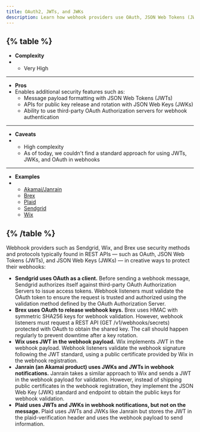 ```yaml
---
title: OAuth2, JWTs, and JWKs
description: Learn how webhook providers use OAuth, JSON Web Tokens (JWTs), and JSON Web Keys (JWKs) in creative ways to protect their webhooks
--- 
```


{% table %}
---
* **Complexity**
* - Very High
---
* **Pros**
* Enables additional security features such as:
  - Message payload formatting with JSON Web Tokens (JWTs)
  - APIs for public key release and rotation with JSON Web Keys (JWKs)
  - Ability to use third-party OAuth Authorization servers for webhook authentication
---
* **Caveats**
* - High complexity
  - As of today, we couldn't find a standard approach for using JWTs, JWKs, and OAuth in webhooks
---
* **Examples**
* - [Akamai/Janrain](https://janrain-education-center.knowledgeowl.com/home/json-web-keys)
  - [Brex](https://developer.brex.com/openapi/webhooks_api/#operation/listSecrets)
  - [Plaid](https://plaid.com/docs/api/webhooks/webhook-verification/)
  - [Sendgrid](https://docs.sendgrid.com/for-developers/tracking-events/getting-started-event-webhook-security-features#oauth-20)
  - [Wix](https://devforum.wix.com/kb/en/article/about-webhooks)
  
{% /table %}
---

Webhook providers such as Sendgrid, Wix, and Brex use security methods and protocols typically found in REST APIs — such as OAuth, JSON Web Tokens (JWTs), and JSON Web Keys (JWKs) — in creative ways to protect their webhooks:

* **Sendgrid uses OAuth as a client.** Before sending a webhook message, Sendgrid authorizes itself against third-party OAuth Authorization Servers to issue access tokens. Webhook listeners must validate the OAuth token to ensure the request is trusted and authorized using the validation method defined by the OAuth Authorization Server.
* **Brex uses OAuth to release webhook keys.** Brex uses HMAC with symmetric SHA256 keys for webhook validation. However, webhook listeners must request a REST API (GET /v1/webhooks/secrets) protected with OAuth to obtain the shared key. The call should happen regularly to prevent downtime after a key rotation.
* **Wix uses JWT in the webhook payload.** Wix implements JWT in the webhook payload. Webhook listeners validate the webhook signature following the JWT standard, using a public certificate provided by Wix in the webhook registration.
* **Janrain (an Akamai product) uses JWKs and JWTs in webhook notifications.** Janrain takes a similar approach to Wix and sends a JWT in the webhook payload for validation. However, instead of shipping public certificates in the webhook registration, they implement the JSON Web Key (JWK) standard and endpoint to obtain the public keys for webhook validation.
* **Plaid uses JWTs and JWKs in webhook notifications, but not on the message.** Plaid uses JWTs and JWKs like Janrain but stores the JWT in the plaid-verification header and uses the webhook payload to send information.

